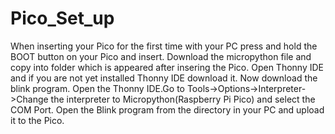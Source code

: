# Pico_Set_up

When inserting your Pico for the first time with your PC press and hold the BOOT button on your Pico and insert. 
Download the micropython file and copy into folder which is appeared after insering the Pico.
Open Thonny IDE and if you are not yet installed Thonny IDE download it.
Now download the blink program.
Open the Thonny IDE.Go to Tools->Options->Interpreter->Change the interpreter to Micropython(Raspberry Pi Pico) and select the COM Port.
Open the Blink program from the directory in your PC and upload it to the Pico.
